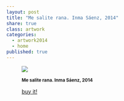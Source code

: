 ```yaml
---
layout: post
title: "Me salite rana. Inma Sáenz, 2014"
share: true
class: artwork
categories:
  - artwork2014
  - home
published: true
---
```


<figure class="text-center">
	<img src="http://www.inpocketart.com/wp-content/uploads/2014/07/4-me-saliste-rana-inma-saenz-2014-watermark.jpg">
	<figcaption>
		<p><small><strong>Me salite rana. Inma Sáenz, 2014</strong></small></p>
		<p><a href="http://www.inpocketart.com/product/me-salite-rana-inma-saenz-2014/" class="btn btn-primary btn-lg"><i class="fa fa-credit-card"></i> buy it!</a></p>
	</figcaption>
</figure>